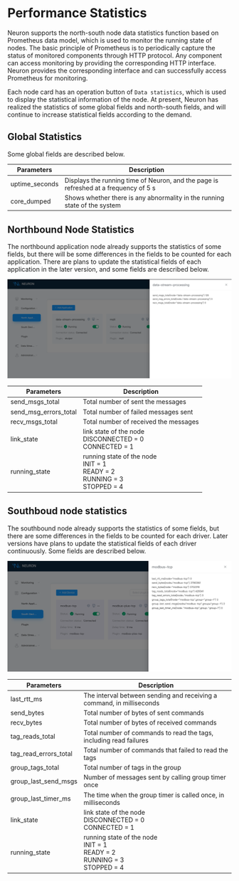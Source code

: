 # Performance Statistics

Neuron supports the north-south node data statistics function based on Prometheus data model, which is used to monitor the running state of nodes. The basic principle of Prometheus is to periodically capture the status of monitored components through HTTP protocol. Any component can access monitoring by providing the corresponding HTTP interface. Neuron provides the corresponding interface and can successfully access Prometheus for monitoring.

Each node card has an operation button of `Data statistics`, which is used to display the statistical information of the node. At present, Neuron has realized the statistics of some global fields and north-south fields, and will continue to increase statistical fields according to the demand.

## Global Statistics

Some global fields are described below.

| Parameters      | Description                                     |
| --------------- | --------------------------------------- |
| uptime_seconds  | Displays the running time of Neuron, and the page is refreshed at a frequency of 5 s |
| core_dumped     | Shows whether there is any abnormality in the running state of the system                   |

## Northbound Node Statistics

The northbound application node already supports the statistics of some fields, but there will be some differences in the fields to be counted for each application. There are plans to update the statistical fields of each application in the later version, and some fields are described below.

![north_statistics](./assets/north_statistics.png)

| Parameters             | Description                                | 
| ---------------------- | ------------------------------------------ |
| send_msgs_total        | Total number of sent the messages          |
| send_msg_errors_total  | Total number of failed messages sent       |
| recv_msgs_total        | Total number of received the messages      |
| link_state              | link state of the node</br>DISCONNECTED = 0</br> CONNECTED = 1       |
| running_state           |  running state of the node</br> INIT = 1</br>READY = 2</br> RUNNING = 3</br>    STOPPED = 4            |

## Southboud node statistics

The southbound node already supports the statistics of some fields, but there are some differences in the fields to be counted for each driver. Later versions have plans to update the statistical fields of each driver continuously. Some fields are described below.

![south_statistics](./assets/south_statistics.png)

| Parameters               | Description              | 
| ------------------------ | --------------------------------------- |
| last_rtt_ms              | The interval between sending and receiving a command, in milliseconds |
| send_bytes               | Total number of bytes of sent commands        |
| recv_bytes               | Total number of bytes of received commands    |
| tag_reads_total          | Total number of commands to read the tags, including read failures |
| tag_read_errors_total    | Total number of commands that failed to read the tags   |
| group_tags_total         | Total number of tags in the group                       |
| group_last_send_msgs     | Number of messages sent by calling group timer once     |
| group_last_timer_ms      | The time when the group timer is called once, in milliseconds |
| link_state              | link state of the node</br>DISCONNECTED = 0</br> CONNECTED = 1       |
| running_state           |  running state of the node</br> INIT = 1</br>READY = 2</br> RUNNING = 3</br>    STOPPED = 4            |